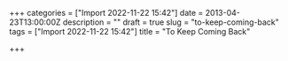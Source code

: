 +++
categories = ["Import 2022-11-22 15:42"]
date = 2013-04-23T13:00:00Z
description = ""
draft = true
slug = "to-keep-coming-back"
tags = ["Import 2022-11-22 15:42"]
title = "To Keep Coming Back"

+++




